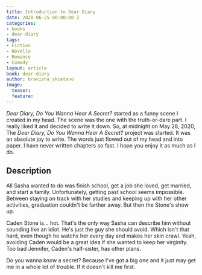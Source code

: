 ```yaml
---
title: Introduction to Dear Diary
date: 2020-06-25 00:00:00 Z
categories:
- books
- dear-diary
tags:
- Fiction
- Novella
- Romance
- Comedy
layout: article
book: dear-diary
author: bravisha_skietano
image:
  teaser: 
  feature: 
---
```


*Dear Diary, Do You Wanna Hear A Secret?* started as a funny scene I created in my head. The scene was the one with the truth-or-dare part. I really liked it and decided to write it down. So, at midnight on May 28, 2020, The *Dear Diary, Do You Wanna Hear A Secret?* project was started. It was an absolute joy to write. The words just flowed out of my head and into paper. I have never written chapters so fast. I hope you enjoy it as much as I do.

## Description

All Sasha wanted to do was finish school, get a job she loved, get married, and start a family. Unfortunately, getting past school seems impossible. Between staying on track with her studies and keeping up with her other activities, graduation couldn't be farther away. But then the Stone's show up.

Caden Stone is... hot. That's the only way Sasha can describe him without sounding like an idiot. He's just the guy she should avoid. Which isn't that hard, even though he watchs her every day and makes her skin crawl. Yeah, avoiding Caden would be a great idea if she wanted to keep her virginity. Too bad Jennifer, Caden's half-sister, has other plans.

Do you wanna know a secret? Because I've got a big one and it just may get me in a whole lot of trouble. If it doesn't kill me first.
